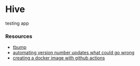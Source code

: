 # Hive
testing app




### Resources

* [tbump](https://github.com/TankerHQ/tbump)
* [automating version number updates what could go wrong](https://dev.to/tanker/automating-version-number-updates-what-could-go-wrong-83e)
* [creating a docker image with github actions](https://www.prestonlamb.com/blog/creating-a-docker-image-with-github-actions)
